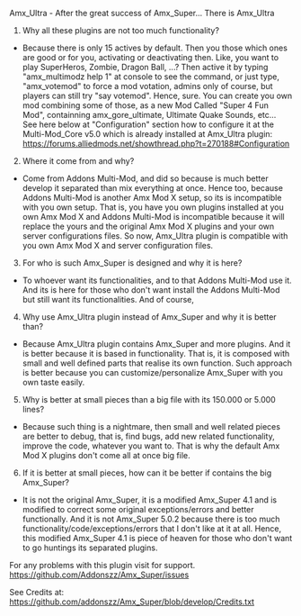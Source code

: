 Amx_Ultra - After the great success of Amx_Super... There is Amx_Ultra


1. Why all these plugins are not too much functionality?
 * Because there is only 15 actives by default. Then you those which ones are 
good or for you, activating or deactivating then. 
Like, you want to play SuperHeros, Zombie, Dragon Ball, ...? Then active it 
by typing "amx_multimodz help 1" at console to see the command, or just type, 
"amx_votemod"  to force a mod votation, admins only of course, but players 
can still try "say votemod".
Hence, sure. You can create you own mod combining some of those, as a new 
Mod Called "Super 4 Fun Mod", containning amx_gore_ultimate, 
Ultimate Quake Sounds, etc... 
See here below at "Configuration" section how to configure it at the 
Multi-Mod_Core v5.0 which is already installed at Amx_Ultra plugin: 
https://forums.alliedmods.net/showthread.php?t=270188#Configuration


2. Where it come from and why? 
 * Come from Addons Multi-Mod, and did so because is much better develop 
it separated than mix everything at once. Hence too, because Addons Multi-Mod 
is another Amx Mod X setup, so its is incompatible with you own setup. That is, 
you have you own plugins installed at you own Amx Mod X and 
Addons Multi-Mod is incompatible because it will replace the yours and the 
original Amx Mod X plugins and your own server configurations files. 
So now, Amx_Ultra plugin is compatible with you own Amx Mod X and server 
configuration files.


3. For who is such Amx_Super is designed and why it is here?
 * To whoever want its functionalities, and to that Addons Multi-Mod use it. 
And its is here for those who don't want install the Addons Multi-Mod but 
still want its functionalities. And of course,


4. Why use Amx_Ultra plugin instead of Amx_Super and why it is better than?
 * Because Amx_Ultra plugin contains Amx_Super and more plugins. And it is 
better because it is based in functionality. That is, it is composed with small 
and well defined parts that realise its own function. Such approach is better 
because you can customize/personalize Amx_Super with you own taste easily. 


5. Why is better at small pieces than a big file with its 150.000 or 5.000 lines?
 * Because such thing is a nightmare, then small and well related pieces are 
better to debug, that is, find bugs, add new related functionality, improve the 
code, whatever you want to. That is why the default Amx Mod X plugins 
don't come all at once big file.


6. If it is better at small pieces, how can it be better if contains the big Amx_Super?
 * It is not the original Amx_Super, it is a modified Amx_Super 4.1 and is 
modified to correct some original exceptions/errors and better functionally.
And it is not Amx_Super 5.0.2 because there is too much 
functionality/code/exceptions/errors that I don't like at it at all. Hence, 
this modified Amx_Super 4.1 is piece of heaven for those who don't want to 
go huntings its separated plugins.


For any problems with this plugin visit for support.
https://github.com/Addonszz/Amx_Super/issues

See Credits at: 
https://github.com/addonszz/Amx_Super/blob/develop/Credits.txt
